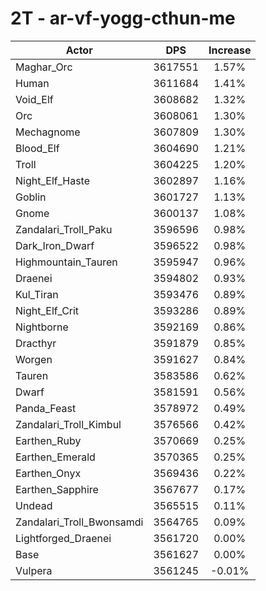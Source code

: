 # 2T - ar-vf-yogg-cthun-me
| Actor | DPS | Increase |
|---|:---:|:---:|
|Maghar_Orc|3617551|1.57%|
|Human|3611684|1.41%|
|Void_Elf|3608682|1.32%|
|Orc|3608061|1.30%|
|Mechagnome|3607809|1.30%|
|Blood_Elf|3604690|1.21%|
|Troll|3604225|1.20%|
|Night_Elf_Haste|3602897|1.16%|
|Goblin|3601727|1.13%|
|Gnome|3600137|1.08%|
|Zandalari_Troll_Paku|3596596|0.98%|
|Dark_Iron_Dwarf|3596522|0.98%|
|Highmountain_Tauren|3595947|0.96%|
|Draenei|3594802|0.93%|
|Kul_Tiran|3593476|0.89%|
|Night_Elf_Crit|3593286|0.89%|
|Nightborne|3592169|0.86%|
|Dracthyr|3591879|0.85%|
|Worgen|3591627|0.84%|
|Tauren|3583586|0.62%|
|Dwarf|3581591|0.56%|
|Panda_Feast|3578972|0.49%|
|Zandalari_Troll_Kimbul|3576566|0.42%|
|Earthen_Ruby|3570669|0.25%|
|Earthen_Emerald|3570365|0.25%|
|Earthen_Onyx|3569436|0.22%|
|Earthen_Sapphire|3567677|0.17%|
|Undead|3565515|0.11%|
|Zandalari_Troll_Bwonsamdi|3564765|0.09%|
|Lightforged_Draenei|3561720|0.00%|
|Base|3561627|0.00%|
|Vulpera|3561245|-0.01%|
